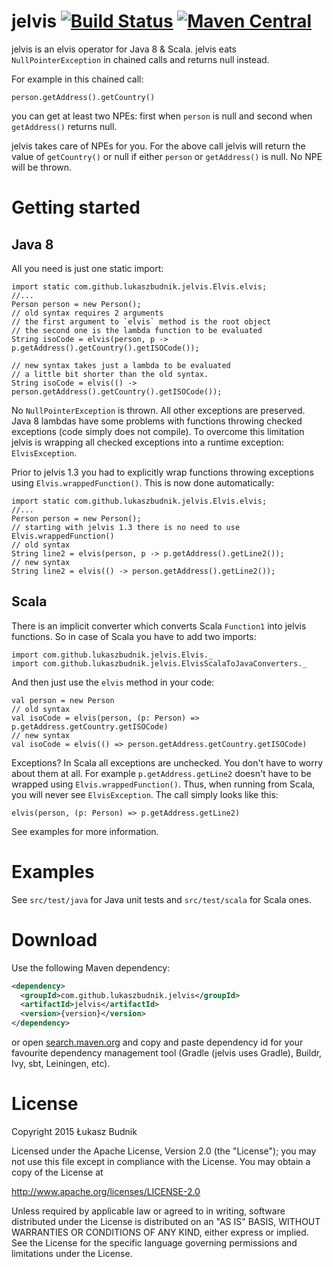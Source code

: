 jelvis [![Build Status](https://travis-ci.org/lukaszbudnik/jelvis.svg?branch=master)](https://travis-ci.org/lukaszbudnik/jelvis) [![Maven Central](https://maven-badges.herokuapp.com/maven-central/com.github.lukaszbudnik.jelvis/jelvis/badge.svg?style=flat)](https://maven-badges.herokuapp.com/maven-central/com.github.lukaszbudnik.jelvis/jelvis)
==============================

jelvis is an elvis operator for Java 8 & Scala. jelvis eats `NullPointerException` in chained calls and returns null instead.

For example in this chained call:

```
person.getAddress().getCountry()
```

you can get at least two NPEs: first when `person` is null and second when `getAddress()` returns null.

jelvis takes care of NPEs for you. For the above call jelvis will return the value of `getCountry()` or null if either `person` or `getAddress()` is null. No NPE will be thrown.

# Getting started

## Java 8

All you need is just one static import:

```
import static com.github.lukaszbudnik.jelvis.Elvis.elvis;
//...
Person person = new Person();
// old syntax requires 2 arguments
// the first argument to `elvis` method is the root object
// the second one is the lambda function to be evaluated
String isoCode = elvis(person, p -> p.getAddress().getCountry().getISOCode());

// new syntax takes just a lambda to be evaluated
// a little bit shorter than the old syntax.
String isoCode = elvis(() -> person.getAddress().getCountry().getISOCode());
```

No `NullPointerException` is thrown. All other exceptions are preserved.
Java 8 lambdas have some problems with functions throwing checked exceptions (code simply does not compile).
To overcome this limitation jelvis is wrapping all checked exceptions into a runtime exception: `ElvisException`.

Prior to jelvis 1.3 you had to explicitly wrap functions throwing exceptions using `Elvis.wrappedFunction()`.
This is now done automatically:

```
import static com.github.lukaszbudnik.jelvis.Elvis.elvis;
//...
Person person = new Person();
// starting with jelvis 1.3 there is no need to use Elvis.wrappedFunction()
// old syntax
String line2 = elvis(person, p -> p.getAddress().getLine2());
// new syntax
String line2 = elvis(() -> person.getAddress().getLine2());
```

## Scala

There is an implicit converter which converts Scala `Function1` into jelvis functions.
So in case of Scala you have to add two imports:

```
import com.github.lukaszbudnik.jelvis.Elvis._
import com.github.lukaszbudnik.jelvis.ElvisScalaToJavaConverters._
```

And then just use the `elvis` method in your code:

```
val person = new Person
// old syntax
val isoCode = elvis(person, (p: Person) => p.getAddress.getCountry.getISOCode)
// new syntax
val isoCode = elvis(() => person.getAddress.getCountry.getISOCode)
```

Exceptions? In Scala all exceptions are unchecked. You don't have to worry about them at all.
For example `p.getAddress.getLine2` doesn't have to be wrapped using `Elvis.wrappedFunction()`.
Thus, when running from Scala, you will never see `ElvisException`.
The call simply looks like this:

 ```
 elvis(person, (p: Person) => p.getAddress.getLine2)
 ```

See examples for more information.

# Examples

See `src/test/java` for Java unit tests and `src/test/scala` for Scala ones.

# Download

Use the following Maven dependency:

```xml
<dependency>
  <groupId>com.github.lukaszbudnik.jelvis</groupId>
  <artifactId>jelvis</artifactId>
  <version>{version}</version>
</dependency>
```

or open [search.maven.org](http://search.maven.org/#search|ga|1|com.github.lukaszbudnik.jelvis)
and copy and paste dependency id for your favourite dependency management tool (Gradle (jelvis uses Gradle), Buildr, Ivy, sbt, Leiningen, etc).

# License

Copyright 2015 Łukasz Budnik

Licensed under the Apache License, Version 2.0 (the "License");
you may not use this file except in compliance with the License.
You may obtain a copy of the License at

   <http://www.apache.org/licenses/LICENSE-2.0>

Unless required by applicable law or agreed to in writing, software
distributed under the License is distributed on an "AS IS" BASIS,
WITHOUT WARRANTIES OR CONDITIONS OF ANY KIND, either express or implied.
See the License for the specific language governing permissions and
limitations under the License.
